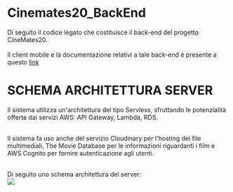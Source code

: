 # Cinemates20_BackEnd
Di seguito il codice legato che costituisce il back-end del progetto CineMates20.<br><br>
Il client mobile e la documentazione relativi a tale back-end è presente a questo <a href="https://github.com/lucaLP98/CineMates20_Mobile">link</a>
<h1>SCHEMA ARCHITETTURA SERVER</h1>
Il sistema utilizza un'architettura del tipo Servless, sfruttando le potenzialità offerte dai servizi AWS: API Gateway, Lambda, RDS.<br><br>

Il sistema fa uso anche del servizio Cloudinary per l'hosting dei file multimediali, The Movie Database per le informazioni riguardanti i film e AWS Cognito per fornire autenticazione agli utenti.<br><br>

Di seguito uno schema architettura del server:<br>
<img src="https://drive.google.com/file/d/15MNPxO6eXV8AxhA9D4oOXEauQpy1RQ_H/view?usp=sharing">
